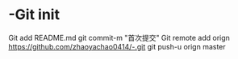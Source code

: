 # -Git init
Git add README.md
git commit-m "首次提交"
Git remote add orign https://github.com/zhaoyachao0414/-.git
git push-u orign master
